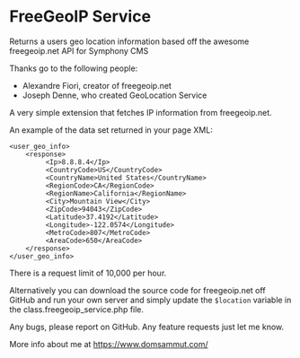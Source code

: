 FreeGeoIP Service
=================

Returns a users geo location information based off the awesome freegeoip.net API for Symphony CMS

Thanks go to the following people:

 - Alexandre Fiori, creator of freegeoip.net
 - Joseph Denne, who created GeoLocation Service

A very simple extension that fetches IP information from freegeoip.net.

An example of the data set returned in your page XML:

    <user_geo_info>
        <response>
             <Ip>8.8.8.4</Ip>
             <CountryCode>US</CountryCode>
             <CountryName>United States</CountryName>
             <RegionCode>CA</RegionCode>
             <RegionName>California</RegionName>
             <City>Mountain View</City>
             <ZipCode>94043</ZipCode>
             <Latitude>37.4192</Latitude>
             <Longitude>-122.0574</Longitude>
             <MetroCode>807</MetroCode>
             <AreaCode>650</AreaCode>
        </response>
    </user_geo_info>

There is a request limit of 10,000 per hour.

Alternatively you can download the source code for freegeoip.net off GitHub and run your own server and simply update the `$location` variable in the class.freegeoip_service.php file.

Any bugs, please report on GitHub. Any feature requests just let me know. 

More info about me at https://www.domsammut.com/
